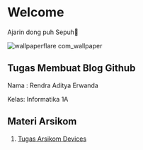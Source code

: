 # Welcome
Ajarin dong puh Sepuh🙏

![wallpaperflare com_wallpaper](https://github.com/RendraAditya/Rendraaditya.github.io/assets/148983079/2c8c94cc-6cb8-42ae-8b81-72d82f0497a0)


## Tugas Membuat Blog Github
Nama : Rendra Aditya Erwanda

Kelas: Informatika 1A


## Materi Arsikom 
1. [Tugas Arsikom Devices](https://rendraaditya.github.io/rendraaditya12.github.io/)

